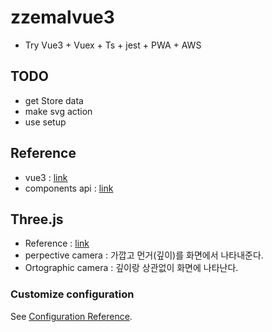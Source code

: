 # zzemalvue3
- Try Vue3 + Vuex + Ts + jest + PWA + AWS

## TODO
- get Store data
- make svg action
- use setup

## Reference
- vue3 : [link](https://v3.ko.vuejs.org/guide/migration/introduction.html)
- components api : [link](https://v3.ko.vuejs.org/ko-KR/guide/composition-api-introduction.html)

## Three.js
- Reference : [link](https://www.youtube.com/watch?v=xJAfLdUgdc4&list=PLjcjAqAnHd1EIxV4FSZIiJZvsdrBc1Xho)
- perpective camera : 가깝고 먼거(깊이)를 화면에서 나타내준다.
- Ortographic camera : 깊이랑 상관없이 화면에 나타난다.
### Customize configuration
See [Configuration Reference](https://cli.vuejs.org/config/).
